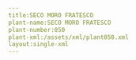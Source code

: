 ```yaml
---
title:SECO MORO FRATESCO
plant-name:SECO MORO FRATESCO
plant-number:050
plant-xml:/assets/xml/plant050.xml
layout:single-xml
---
```

